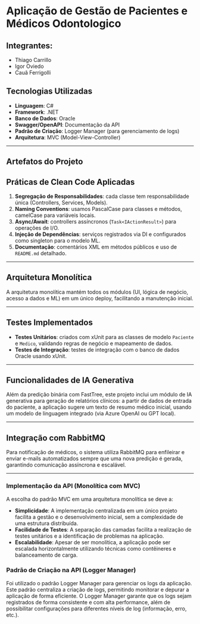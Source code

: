# Aplicação de Gestão de Pacientes e Médicos Odontologico

## Integrantes:
- Thiago Carrillo
- Igor Oviedo
- Cauã Ferrigolli 

## Tecnologias Utilizadas
- **Linguagem**: C#
- **Framework**: .NET
- **Banco de Dados**: Oracle
- **Swagger/OpenAPI**: Documentação da API
- **Padrão de Criação**: Logger Manager (para gerenciamento de logs)
- **Arquitetura**: MVC (Model-View-Controller)

---

## Artefatos do Projeto

  ## Práticas de Clean Code Aplicadas

1. **Segregação de Responsabilidades**: cada classe tem responsabilidade única (Controllers, Services, Models).  
2. **Naming Conventions**: usamos PascalCase para classes e métodos, camelCase para variáveis locais.  
3. **Async/Await**: controllers assíncronos (`Task<IActionResult>`) para operações de I/O.  
4. **Injeção de Dependências**: serviços registrados via DI e configurados como singleton para o modelo ML.  
5. **Documentação**: comentários XML em métodos públicos e uso de `README.md` detalhado.

---

## Arquitetura Monolítica

A arquitetura monolítica mantém todos os módulos (UI, lógica de negócio, acesso a dados e ML) em um único deploy, facilitando a manutenção inicial.

---

## Testes Implementados

- **Testes Unitários**: criados com xUnit para as classes de modelo `Paciente` e `Medico`, validando regras de negócio e mapeamento de dados.  
- **Testes de Integração**: testes de integração com o banco de dados Oracle usando xUnit.

---

## Funcionalidades de IA Generativa

Além da predição binária com FastTree, este projeto inclui um módulo de IA generativa para geração de relatórios clínicos: a partir de dados de entrada do paciente, a aplicação sugere um texto de resumo médico inicial, usando um modelo de linguagem integrado (via Azure OpenAI ou GPT local).

---

## Integração com RabbitMQ

Para notificação de médicos, o sistema utiliza RabbitMQ para enfileirar e enviar e-mails automatizados sempre que uma nova predição é gerada, garantindo comunicação assíncrona e escalável.

---

### Implementação da API (Monolítica com MVC)
A escolha do padrão MVC em uma arquitetura monolítica se deve a:
- **Simplicidade**: A implementação centralizada em um único projeto facilita a gestão e o desenvolvimento inicial, sem a complexidade de uma estrutura distribuída.
- **Facilidade de Testes**: A separação das camadas facilita a realização de testes unitários e a identificação de problemas na aplicação.
- **Escalabilidade**: Apesar de ser monolítica, a aplicação pode ser escalada horizontalmente utilizando técnicas como contêineres e balanceamento de carga.

### Padrão de Criação na API (Logger Manager)
Foi utilizado o padrão Logger Manager para gerenciar os logs da aplicação. Este padrão centraliza a criação de logs, permitindo monitorar e depurar a aplicação de forma eficiente. O Logger Manager garante que os logs sejam registrados de forma consistente e com alta performance, além de possibilitar configurações para diferentes níveis de log (informação, erro, etc.).


